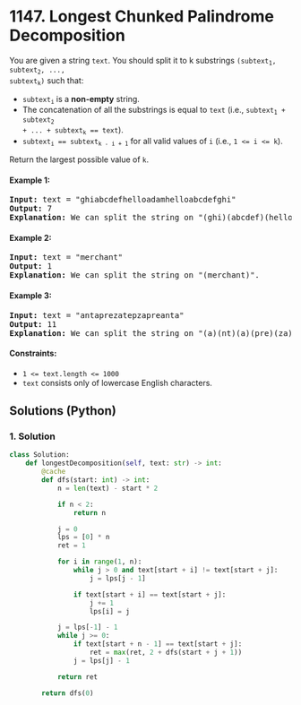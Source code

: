 # 1147. Longest Chunked Palindrome Decomposition
You are given a string `text`. You should split it to k substrings <code>(subtext<sub>1</sub>, subtext<sub>2</sub>, ..., subtext<sub>k</sub>)</code> such that:
* <code>subtext<sub>i</sub></code> is a **non-empty** string.
* The concatenation of all the substrings is equal to `text` (i.e., <code>subtext<sub>1</sub> + subtext<sub>2</sub> + ... + subtext<sub>k</sub> == text</code>).
* <code>subtext<sub>i</sub> == subtext<sub>k - i + 1</sub></code> for all valid values of `i` (i.e., `1 <= i <= k`).

Return the largest possible value of `k`.

#### Example 1:
<pre>
<strong>Input:</strong> text = "ghiabcdefhelloadamhelloabcdefghi"
<strong>Output:</strong> 7
<strong>Explanation:</strong> We can split the string on "(ghi)(abcdef)(hello)(adam)(hello)(abcdef)(ghi)".
</pre>

#### Example 2:
<pre>
<strong>Input:</strong> text = "merchant"
<strong>Output:</strong> 1
<strong>Explanation:</strong> We can split the string on "(merchant)".
</pre>

#### Example 3:
<pre>
<strong>Input:</strong> text = "antaprezatepzapreanta"
<strong>Output:</strong> 11
<strong>Explanation:</strong> We can split the string on "(a)(nt)(a)(pre)(za)(tep)(za)(pre)(a)(nt)(a)".
</pre>

#### Constraints:
* `1 <= text.length <= 1000`
* `text` consists only of lowercase English characters.

## Solutions (Python)

### 1. Solution
```Python
class Solution:
    def longestDecomposition(self, text: str) -> int:
        @cache
        def dfs(start: int) -> int:
            n = len(text) - start * 2

            if n < 2:
                return n

            j = 0
            lps = [0] * n
            ret = 1

            for i in range(1, n):
                while j > 0 and text[start + i] != text[start + j]:
                    j = lps[j - 1]

                if text[start + i] == text[start + j]:
                    j += 1
                    lps[i] = j

            j = lps[-1] - 1
            while j >= 0:
                if text[start + n - 1] == text[start + j]:
                    ret = max(ret, 2 + dfs(start + j + 1))
                j = lps[j] - 1

            return ret

        return dfs(0)
```
